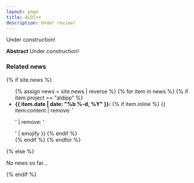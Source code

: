 ```yaml
---
layout: page
title: ALDI++
description: Under review!
---
```


Under construction!

<!--
<icenter>
  <img src="/assets/img/validation_classification.jpeg"> <br />
   <a href="https://dl.acm.org/doi/10.1145/3408308.3427612">Paper</a> |
   <a href="https://github.com/buds-lab/comfortGAN">Code</a>
</center>
-->

**Abstract**
Under construction!

<div>
<h3> Related news</h3>
  {% if site.news  %}
    <ul>
    {% assign news = site.news | reverse %}
    {% for item in news %}
      {% if item.project == "aldipp" %}
      <li>
        <strong>{{ item.date | date: "%b %-d, %Y" }}:</strong>
          {% if item.inline %}
            {{ item.content | remove: '<p>' | remove: '</p>' | emojify }}
          {% endif %}
      </li>
      {% endif %}
    {% endfor %}
    </ul>
  {% else %}
    <p>No news so far...</p>
  {% endif %}
</div>
